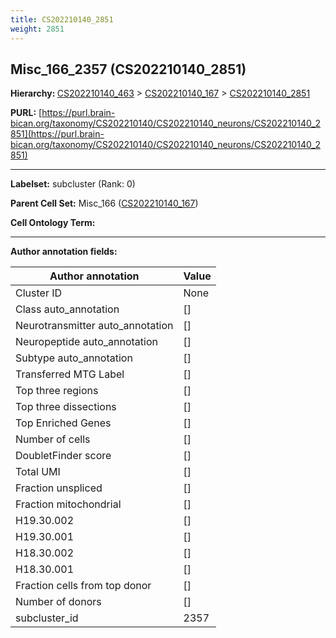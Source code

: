 ```yaml
---
title: CS202210140_2851
weight: 2851
---
```

## Misc_166_2357 (CS202210140_2851)
<b>Hierarchy: </b>
[CS202210140_463](../CS202210140_463) >
[CS202210140_167](../CS202210140_167) >
[CS202210140_2851](../CS202210140_2851)

**PURL:** [https://purl.brain-bican.org/taxonomy/CS202210140/CS202210140_neurons/CS202210140_2851](https://purl.brain-bican.org/taxonomy/CS202210140/CS202210140_neurons/CS202210140_2851)

---


**Labelset:** subcluster (Rank: 0)

**Parent Cell Set:** Misc_166 ([CS202210140_167](../CS202210140_167))



**Cell Ontology Term:** 

[MARKER GENES.]: #


---

[TRANSFERRED ANNOTATIONS.]: #


[AUTHOR ANNOTATION FIELDS.]: #


**Author annotation fields:**

| Author annotation | Value |
|-------------------|-------|
|Cluster ID|None|
|Class auto_annotation|[]|
|Neurotransmitter auto_annotation|[]|
|Neuropeptide auto_annotation|[]|
|Subtype auto_annotation|[]|
|Transferred MTG Label|[]|
|Top three regions|[]|
|Top three dissections|[]|
|Top Enriched Genes|[]|
|Number of cells|[]|
|DoubletFinder score|[]|
|Total UMI|[]|
|Fraction unspliced|[]|
|Fraction mitochondrial|[]|
|H19.30.002|[]|
|H19.30.001|[]|
|H18.30.002|[]|
|H18.30.001|[]|
|Fraction cells from top donor|[]|
|Number of donors|[]|
|subcluster_id|2357|
